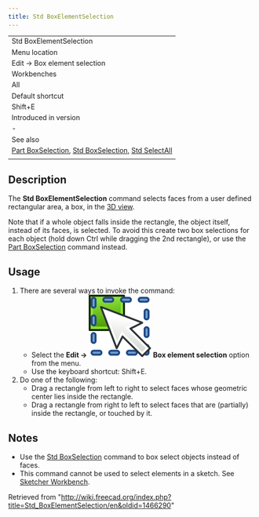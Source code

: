```yaml
---
title: Std BoxElementSelection
---
```


|                                                                                                                                                                        |
| ---------------------------------------------------------------------------------------------------------------------------------------------------------------------- |
| Std BoxElementSelection                                                                                                                                                |
| Menu location                                                                                                                                                          |
| Edit → Box element selection                                                                                                                                           |
| Workbenches                                                                                                                                                            |
| All                                                                                                                                                                    |
| Default shortcut                                                                                                                                                       |
| Shift+E                                                                                                                                                                |
| Introduced in version                                                                                                                                                  |
| -                                                                                                                                                                      |
| See also                                                                                                                                                               |
| [Part BoxSelection](/Part_BoxSelection "Part BoxSelection"), [Std BoxSelection](/Std_BoxSelection "Std BoxSelection"), [Std SelectAll](/Std_SelectAll "Std SelectAll") |
|                                                                                                                                                                        |

## Description

The **Std BoxElementSelection** command selects faces from a user defined rectangular area, a box, in the [3D view](/3D_view "3D view").

Note that if a whole object falls inside the rectangle, the object itself, instead of its faces, is selected. To avoid this create two box selections for each object (hold down Ctrl while dragging the 2nd rectangle), or use the [Part BoxSelection](/Part_BoxSelection "Part BoxSelection") command instead.

## Usage

1. There are several ways to invoke the command:
   - Select the **Edit → ![](/src/assets/images/Std_BoxElementSelection.svg) Box element selection** option from the menu.
   - Use the keyboard shortcut: Shift+E.
2. Do one of the following:
   - Drag a rectangle from left to right to select faces whose geometric center lies inside the rectangle.
   - Drag a rectangle from right to left to select faces that are (partially) inside the rectangle, or touched by it.

## Notes

- Use the [Std BoxSelection](/Std_BoxSelection "Std BoxSelection") command to box select objects instead of faces.
- This command cannot be used to select elements in a sketch. See [Sketcher Workbench](/Sketcher_Workbench#Selection_methods "Sketcher Workbench").

Retrieved from "<http://wiki.freecad.org/index.php?title=Std_BoxElementSelection/en&oldid=1466290>"
